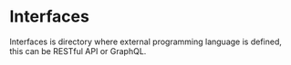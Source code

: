 # Interfaces

Interfaces is directory where external programming language is defined, this can be RESTful API or GraphQL.